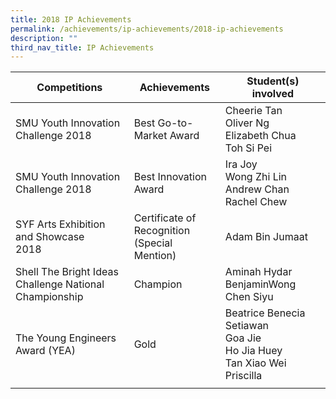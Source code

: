 ```yaml
---
title: 2018 IP Achievements
permalink: /achievements/ip-achievements/2018-ip-achievements
description: ""
third_nav_title: IP Achievements
---
```

| Competitions | Achievements | Student(s) involved |
|---|---|---|
| SMU Youth Innovation Challenge 2018 | Best Go-to-Market Award | Cheerie Tan<br>Oliver Ng<br>Elizabeth Chua<br>Toh Si Pei |
| SMU Youth Innovation Challenge 2018 | Best Innovation Award | Ira Joy<br>Wong Zhi Lin<br>Andrew Chan<br>Rachel Chew |
| SYF Arts Exhibition and Showcase<br>2018 | Certificate of Recognition<br>(Special Mention) | Adam Bin Jumaat |
|  Shell The Bright Ideas Challenge National Championship | Champion  | Aminah Hydar BenjaminWong Chen Siyu  |
|  The Young Engineers Award (YEA)<br>  | Gold  | Beatrice Benecia Setiawan<br>Goa Jie<br>Ho Jia Huey<br>Tan Xiao Wei Priscilla |
| | | | 